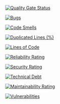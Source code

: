 [![Quality Gate Status](https://sonarcloud.io/api/project_badges/measure?project=e-biznes_e-biznes-client&metric=alert_status)](https://sonarcloud.io/summary/new_code?id=e-biznes_e-biznes-client)

[![Bugs](https://sonarcloud.io/api/project_badges/measure?project=e-biznes_e-biznes-client&metric=bugs)](https://sonarcloud.io/summary/new_code?id=e-biznes_e-biznes-client)

[![Code Smells](https://sonarcloud.io/api/project_badges/measure?project=e-biznes_e-biznes-client&metric=code_smells)](https://sonarcloud.io/summary/new_code?id=e-biznes_e-biznes-client)

[![Duplicated Lines (%)](https://sonarcloud.io/api/project_badges/measure?project=e-biznes_e-biznes-client&metric=duplicated_lines_density)](https://sonarcloud.io/summary/new_code?id=e-biznes_e-biznes-client)

[![Lines of Code](https://sonarcloud.io/api/project_badges/measure?project=e-biznes_e-biznes-client&metric=ncloc)](https://sonarcloud.io/summary/new_code?id=e-biznes_e-biznes-client)

[![Reliability Rating](https://sonarcloud.io/api/project_badges/measure?project=e-biznes_e-biznes-client&metric=reliability_rating)](https://sonarcloud.io/summary/new_code?id=e-biznes_e-biznes-client)

[![Security Rating](https://sonarcloud.io/api/project_badges/measure?project=e-biznes_e-biznes-client&metric=security_rating)](https://sonarcloud.io/summary/new_code?id=e-biznes_e-biznes-client)

[![Technical Debt](https://sonarcloud.io/api/project_badges/measure?project=e-biznes_e-biznes-client&metric=sqale_index)](https://sonarcloud.io/summary/new_code?id=e-biznes_e-biznes-client)

[![Maintainability Rating](https://sonarcloud.io/api/project_badges/measure?project=e-biznes_e-biznes-client&metric=sqale_rating)](https://sonarcloud.io/summary/new_code?id=e-biznes_e-biznes-client)

[![Vulnerabilities](https://sonarcloud.io/api/project_badges/measure?project=e-biznes_e-biznes-client&metric=vulnerabilities)](https://sonarcloud.io/summary/new_code?id=e-biznes_e-biznes-client)
